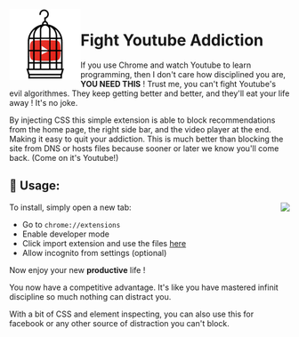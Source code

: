 <img align="left" src="https://raw.githubusercontent.com/MarouaneRag/FightYoutubeAddiction/master/icons/128.png">

# Fight Youtube Addiction


If you use Chrome and watch Youtube to learn programming, then I don't care how disciplined you are, **YOU NEED THIS** ! Trust me, you can't fight Youtube's evil algorithmes. They keep getting better and better, and they'll eat your life away ! It's no joke.

By injecting CSS this simple extension is able to block recommendations from the home page, the right side bar, and the video player at the end. Making it easy to quit your addiction. This is much better than blocking the site from DNS or hosts files because sooner or later we know you'll come back. (Come on it's Youtube!)

## 🔌 Usage:

<img align="right" src="http://image.noelshack.com/fichiers/2018/19/6/1526093905-freedom.jpg">

To install, simply open a new tab:

- Go to  `chrome://extensions`
- Enable developer mode
- Click import extension and use the files [here](https://github.com/MarouaneRag/FightYoutubeAddiction/archive/master.zip)
- Allow incognito from settings (optional)


Now enjoy your new **productive** life !

You now have a competitive advantage. It's like you have mastered infinit discipline so much nothing can distract you.

With a bit of CSS and element inspecting, you can also use this for facebook or any other source of distraction you can't block.
